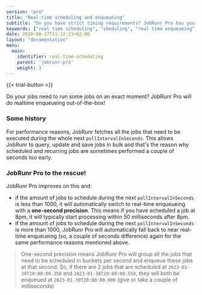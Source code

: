 ```yaml
---
version: "pro"
title: "Real-time scheduling and enqueueing"
subtitle: "Do you have strict timing requirements? JobRunr Pro has you covered!"
keywords: ["real time scheduling", "sheduling", "real time enqueueing", "enqueueing", "strict timing requirements", "fetch jobs", "fetch all jobs"]
date: 2020-08-27T11:12:23+02:00
layout: "documentation"
menu: 
  main: 
    identifier: real-time-scheduling
    parent: 'jobrunr-pro'
    weight: 3
---
```

{{< trial-button >}}

Do your jobs need to run some jobs on an exact moment? JobRunr Pro will do realtime enqueueing out-of-the-box!

### Some history
For performance reasons, JobRunr fetches all the jobs that need to be executed during the whole next `pollIntervalInSeconds`. This allows JobRunr to query, update and save jobs in bulk and that's the reason why scheduled and recurring jobs are sometimes performed a couple of seconds too early.

### JobRunr Pro to the rescue!
JobRunr Pro improves on this and:
- if the amount of jobs to schedule during the next `pollIntervalInSeconds` is less than 1000, it will automatically switch to real-time enqueueing with a __one-second precision__. This means if you have scheduled a job at 8pm, it will typically start processing within 50 milliseconds after 8pm.
- if the amount of jobs to schedule during the next `pollIntervalInSeconds` is more than 1000, JobRunr Pro will automatically fall back to near real-time enqueueing (so, a couple of seconds difference) again for the same performance reasons mentioned above.

> One-second precision means JobRunr Pro will group all the jobs that need to be scheduled in buckets per second and enqueue these jobs at that second. So, if there are 2 jobs that are scheduled at `2023-01-30T20:00:00.350` and `2023-01-30T20:00:00.550`, they will both be enqueued at `2023-01-30T20:00:00.000` (give or take a couple of milliseconds)